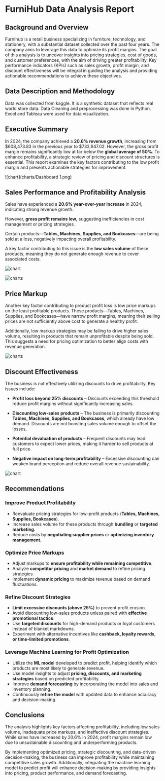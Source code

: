 # FurniHub Data Analysis Report

## Background and Overview  

Furnihub is a retail business specializing in furniture, technology, and stationery, with a substantial dataset collected over the past four years. The company aims to leverage this data to optimize its profit margins. The goal of this analysis is to uncover insights into pricing strategies, cost of goods, and customer preferences, with the aim of driving greater profitability. Key performance indicators (KPIs) such as sales growth, profit margin, and discount effectiveness will be integral in guiding the analysis and providing actionable recommendations to achieve these objectives. 

## Data Description and Methodology 

Data was collected from kaggle. It is a synthetic dataset that reflects real world store data. Data Cleaning and preprocessing was done in Python. Excel and Tableau were used for data visualization.


## Executive Summary 

In 2024, the company achieved a **20.6% revenue growth**, increasing from $608,473.83 in the previous year to $733,947.02. However, the gross profit margin remains significantly low at far below the **global average of 50%**. To enhance profitability, a strategic review of pricing and discount structures is essential. This report examines the key factors contributing to the low profit margin and presents actionable strategies for improvement. 

![chart](charts/Dashboard 1.png)


## Sales Performance and Profitability Analysis  

Sales have experienced a **20.6% year-over-year increase** in 2024, indicating strong revenue growth.  

However, **gross profit remains low**, suggesting inefficiencies in cost management or pricing strategies.  

Certain products—**Tables, Machines, Supplies, and Bookcases**—are being sold at a loss, negatively impacting overall profitability.  

A key factor contributing to this issue is the **low sales volume** of these products, meaning they do not generate enough revenue to cover associated costs.  

![chart](charts/Sheet5.png)


![charts](charts/Sheet3.png)


## Price Markup 

Another key factor contributing to product profit loss is low price markups on the least profitable products. These products—Tables, Machines, Supplies, and Bookcases—have narrow profit margins, meaning their selling prices are not sufficiently above cost to generate a healthy profit. 

Additionally, low markup strategies may be failing to drive higher sales volume, resulting in products that remain unprofitable despite being sold. This suggests a need for pricing optimization to better align costs with revenue generation. 


![charts](charts/Sheet4.png)


## Discount Effectiveness  

The business is not effectively utilizing discounts to drive profitability. Key issues include:  

- **Profit loss beyond 25% discounts** – Discounts exceeding this threshold reduce profit margins without significantly increasing sales.  

- **Discounting low-sales products** – The business is primarily discounting **Tables, Machines, Supplies, and Bookcases**, which already have low demand. Discounts are not boosting sales volume enough to offset the losses.  

- **Potential devaluation of products** – Frequent discounts may lead customers to expect lower prices, making it harder to sell products at full price.  

- **Negative impact on long-term profitability** – Excessive discounting can weaken brand perception and reduce overall revenue sustainability.  

![chart](charts/Sheet7.png)


## Recommendations  

### Improve Product Profitability  
- Reevaluate pricing strategies for low-profit products (**Tables, Machines, Supplies, Bookcases**).  
- Increase sales volume for these products through **bundling** or **targeted marketing**.  
- Reduce costs by **negotiating supplier prices** or **optimizing inventory management**.  

### Optimize Price Markups  
- Adjust markups to **ensure profitability while remaining competitive**.  
- Analyze **competitor pricing** and **market demand** to refine pricing strategies.  
- Implement **dynamic pricing** to maximize revenue based on demand fluctuations.  

### Refine Discount Strategies  
- **Limit excessive discounts (above 25%)** to prevent profit erosion.  
- Avoid discounting low-sales products unless paired with **effective promotional tactics**.  
- Use **targeted discounts** for high-demand products or loyal customers instead of blanket markdowns.  
- Experiment with alternative incentives like **cashback, loyalty rewards, or time-limited promotions**.  

### Leverage Machine Learning for Profit Optimization  
- Utilize the **ML model** developed to predict profit, helping identify which products are most likely to generate revenue.  
- Use model insights to adjust **pricing, discounts, and marketing strategies** based on predicted profitability.  
- Improve **demand forecasting** by incorporating the model into sales and inventory planning.  
- Continuously **refine the model** with updated data to enhance accuracy and decision-making.  

## Conclusions 

The analysis highlights key factors affecting profitability, including low sales volume, inadequate price markups, and ineffective discount strategies. While sales have increased by 20.6% in 2024, profit margins remain low due to unsustainable discounting and underperforming products. 

By implementing optimized pricing, strategic discounting, and data-driven decision-making, the business can improve profitability while maintaining competitive sales growth. Additionally, integrating the machine learning model to predict profit will enhance decision-making by providing insights into pricing, product performance, and demand forecasting. 
